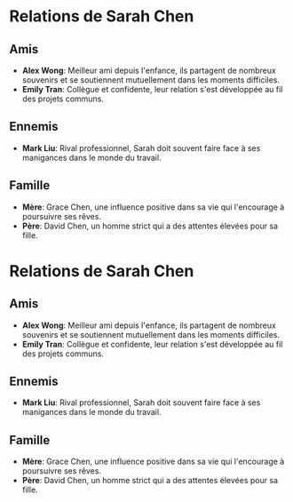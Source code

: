 # Relations de Sarah Chen

## Amis
- **Alex Wong**: Meilleur ami depuis l'enfance, ils partagent de nombreux souvenirs et se soutiennent mutuellement dans les moments difficiles.
- **Emily Tran**: Collègue et confidente, leur relation s'est développée au fil des projets communs.

## Ennemis
- **Mark Liu**: Rival professionnel, Sarah doit souvent faire face à ses manigances dans le monde du travail.

## Famille
- **Mère**: Grace Chen, une influence positive dans sa vie qui l'encourage à poursuivre ses rêves.
- **Père**: David Chen, un homme strict qui a des attentes élevées pour sa fille.
# Relations de Sarah Chen

## Amis
- **Alex Wong**: Meilleur ami depuis l'enfance, ils partagent de nombreux souvenirs et se soutiennent mutuellement dans les moments difficiles.
- **Emily Tran**: Collègue et confidente, leur relation s'est développée au fil des projets communs.

## Ennemis
- **Mark Liu**: Rival professionnel, Sarah doit souvent faire face à ses manigances dans le monde du travail.

## Famille
- **Mère**: Grace Chen, une influence positive dans sa vie qui l'encourage à poursuivre ses rêves.
- **Père**: David Chen, un homme strict qui a des attentes élevées pour sa fille.
